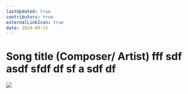 ```yaml
---
lastUpdated: true
contributors: true
externalLinkIcon: true
date: 2024-09-15
---
```

# Song title (Composer/ Artist) fff sdf asdf sfdf df sf a sdf df

![](/media/abstract-1779641.jpg)